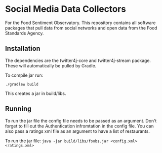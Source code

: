 # Social Media Data Collectors
For the Food Sentiment Observatory.
This repository contains all software packages that pull data from social networks and open data from the Food Standards Agency.

## Installation
The dependencies are the twitter4j-core and twitter4j-stream package. These will automatically be pulled by Gradle.

To compile jar run:

`./gradlew build`

This creates a jar in build/libs.

## Running
To run the jar file the config file needs to be passed as an argument. Don't forget to fill out the Authentication infromtation in the config file.
You can also pass a ratings xml file as an argument to have a list of restaurants.

To run the jar file:
`java -jar build/libs/foobs.jar <config.xml> <ratings.xml>`
